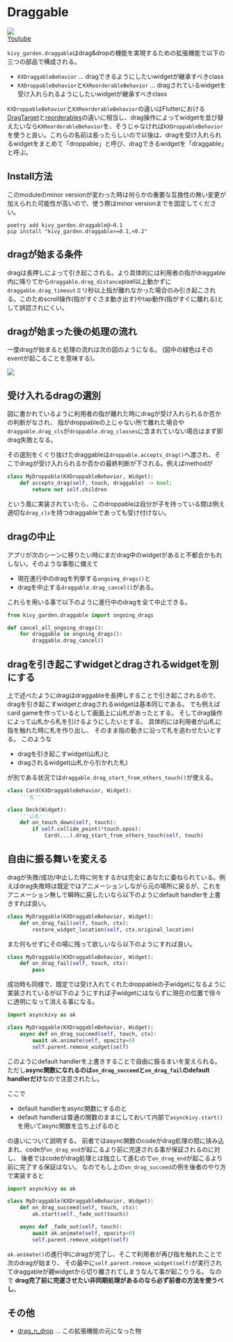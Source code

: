 # Draggable

![](http://img.youtube.com/vi/CjiRZjiSqgA/0.jpg)  
[Youtube][youtube]  

`kivy_garden.draggable`はdrag&dropの機能を実現するための拡張機能で以下の三つの部品で構成される。

- `KXDraggableBehavior` ... dragできるようにしたいwidgetが継承すべきclass
- `KXDroppableBehavior`と`KXReorderableBehavior` ... dragされているwidgetを受け入れられるようにしたいwidgetが継承すべきclass

`KXDroppableBehavior`と`KXReorderableBehavior`の違いはFlutterにおける[DragTarget][flutter_draggable_video]と[reorderables][flutter_reorderables]の違いに相当し、drag操作によってwidgetを並び替えたいなら`KXReorderableBehavior`を、そうじゃなければ`KXDroppableBehavior`を使うと良い。これらの名前は長ったらしいので以後は、dragを受け入れられるwidgetをまとめて「droppable」と呼び、dragできるwidgetを「draggable」と呼ぶ。

## Install方法

このmoduleのminor versionが変わった時は何らかの重要な互換性の無い変更が加えられた可能性が高いので、使う際はminor versionまでを固定してください。

```
poetry add kivy_garden.draggable@~0.1
pip install "kivy_garden.draggable>=0.1,<0.2"
```

## dragが始まる条件

dragは長押しによって引き起こされる。より具体的には利用者の指がdraggable内に降りてから`draggable.drag_distance`pixel以上動かずに`draggable.drag_timeout`ミリ秒以上指が離れなかった場合のみ引き起こされる。このためscroll操作(指がすぐさま動き出す)やtap動作(指がすぐに離れる)として誤認されにくい。

## dragが始まった後の処理の流れ

一度dragが始まると処理の流れは次の図のようになる。
(図中の緑色はそのeventが起こることを意味する)。

![](doc/source/images/drag_flowchart_jp.png)

## 受け入れるdragの選別

図に書かれているように利用者の指が離れた時にdragが受け入れられるか否かの判断がなされ、
指がdroppableの上じゃない所で離れた場合や`draggable.drag_cls`が`droppable.drag_classes`に含まれていない場合はまず即drag失敗となる。

その選別をくぐり抜けたdraggableは`droppable.accepts_drag()`へ渡され、そこでdragが受け入れられるか否かの最終判断が下される。例えばmethodが

```python
class MyDroppable(KXDroppableBehavior, Widget):
    def accepts_drag(self, touch, draggable) -> bool:
        return not self.children
```

という風に実装されていたら、このdroppableは自分が子を持っている間は例え適切な`drag_cls`を持つdraggableであっても受け付けない。

## dragの中止

アプリが次のシーンに移りたい時にまだdrag中のwidgetがあると不都合かもれしない。そのような事態に備えて

- 現在進行中のdragを列挙する`ongoing_drags()`と
- dragを中止する`draggable.drag_cancel()`がある。

これらを用いる事で以下のように進行中のdragを全て中止できる。

```python
from kivy_garden.draggable import ongoing_drags

def cancel_all_ongoing_drags():
    for draggable in ongoing_drags():
        draggable.drag_cancel()
```

## dragを引き起こすwidgetとdragされるwidgetを別にする

上で述べたようにdragはdraggableを長押しすることで引き起こされるので、
dragを引き起こすwidgetとdragされるwidgetは基本同じである。
でも例えばcard gameを作っているとして画面上に山札があったとする。
そしてdrag操作によって山札から札を引けるようにしたいとする。
具体的には利用者が山札に指を触れた時に札を作り出し、
そのまま指の動きに沿って札を追わせたいとする。
このような

- dragを引き起こすwidget(山札)と
- dragされるwidget(山札から引かれた札)

が別である状況では`draggable.drag_start_from_others_touch()`が使える。

```python
class Card(KXDraggableBehavior, Widget):
    '''札'''

class Deck(Widget):
    '''山札'''
    def on_touch_down(self, touch):
        if self.collide_point(*touch.opos):
            Card(...).drag_start_from_others_touch(self, touch)
```

## 自由に振る舞いを変える

dragが失敗/成功/中止した時に何をするかは完全にあなたに委ねられている。例えばdrag失敗時は既定ではアニメーションしながら元の場所に戻るが、これをアニメーション無しで瞬時に戻したいなら以下のようにdefault handlerを上書きすれば良い。

```python
class MyDraggable(KXDraggableBehavior, Widget):
    def on_drag_fail(self, touch, ctx):
        restore_widget_location(self, ctx.original_location)
```

また何もせずにその場に残って欲しいなら以下のようにすれば良い。

```python
class MyDraggable(KXDraggableBehavior, Widget):
    def on_drag_fail(self, touch, ctx):
        pass
```

成功時も同様で、既定では受け入れてくれたdroppableの子widgetになるように実装されているが以下のようにすれば子widgetにはならずに現在の位置で徐々に透明になって消える事になる。

```python
import asynckivy as ak

class MyDraggable(KXDraggableBehavior, Widget):
    async def on_drag_succeed(self, touch, ctx):
        await ak.animate(self, opacity=0)
        self.parent.remove_widget(self)
```

このようにdefault handlerを上書きすることで自由に振るまいを変えられる。
ただし**async関数になれるのは`on_drag_succeed`と`on_drag_fail`のdefault handlerだけ**なので注意されたし。

ここで

- default handlerをasync関数にするのと
- default handlerは普通の関数のままにしておいて内部で`asynckivy.start()`を用いてasync関数を立ち上げるのと

の違いについて説明する。
前者ではasync関数のcodeがdrag処理の間に挟み込まれ、codeが`on_drag_end`が起こるより前に完遂される事が保証されるのに対し、
後者ではcodeがdrag処理とは独立して進むので`on_drag_end`が起こるより前に完了する保証はない。
なのでもし上の`on_drag_succeed`の例を後者のやり方で実装すると

```python
import asynckivy as ak

class MyDraggable(KXDraggableBehavior, Widget):
    def on_drag_succeed(self, touch, ctx):
        ak.start(self._fade_out(touch))

    async def _fade_out(self, touch):
        await ak.animate(self, opacity=0)
        self.parent.remove_widget(self)
```

`ak.animate()`の進行中にdragが完了し、そこで利用者が再び指を触れたことで次のdragが始まり、
その最中に`self.parent.remove_widget(self)`が実行されてdraggableが親widgetから切り離されてしまうなんて事が起こりうる。
なので **drag完了前に完遂させたい非同期処理があるのなら必ず前者の方法を使うべし**。

## その他

- [drag_n_drop][drag_n_drop] ... この拡張機能の元になった物

[flutter_draggable_video]:https://youtu.be/QzA4c4QHZCY
[flutter_reorderables]:https://pub.dev/packages/reorderables
[drag_n_drop]:https://github.com/kivy-garden/drag_n_drop
[youtube]:https://www.youtube.com/playlist?list=PLNdhqAjzeEGiepWKfP43Dh7IWqn3cQtpQ

